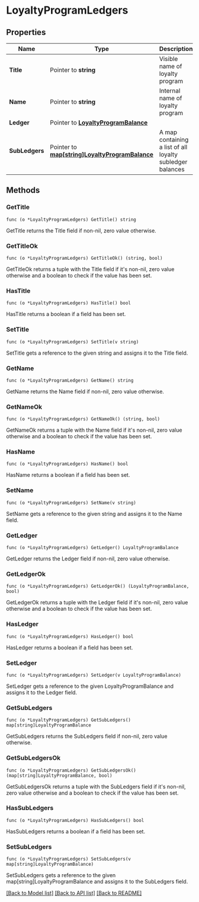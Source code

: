 # LoyaltyProgramLedgers

## Properties

Name | Type | Description | Notes
------------ | ------------- | ------------- | -------------
**Title** | Pointer to **string** | Visible name of loyalty program | 
**Name** | Pointer to **string** | Internal name of loyalty program | 
**Ledger** | Pointer to [**LoyaltyProgramBalance**](LoyaltyProgramBalance.md) |  | 
**SubLedgers** | Pointer to [**map[string]LoyaltyProgramBalance**](LoyaltyProgramBalance.md) | A map containing a list of all loyalty subledger balances | [optional] 

## Methods

### GetTitle

`func (o *LoyaltyProgramLedgers) GetTitle() string`

GetTitle returns the Title field if non-nil, zero value otherwise.

### GetTitleOk

`func (o *LoyaltyProgramLedgers) GetTitleOk() (string, bool)`

GetTitleOk returns a tuple with the Title field if it's non-nil, zero value otherwise
and a boolean to check if the value has been set.

### HasTitle

`func (o *LoyaltyProgramLedgers) HasTitle() bool`

HasTitle returns a boolean if a field has been set.

### SetTitle

`func (o *LoyaltyProgramLedgers) SetTitle(v string)`

SetTitle gets a reference to the given string and assigns it to the Title field.

### GetName

`func (o *LoyaltyProgramLedgers) GetName() string`

GetName returns the Name field if non-nil, zero value otherwise.

### GetNameOk

`func (o *LoyaltyProgramLedgers) GetNameOk() (string, bool)`

GetNameOk returns a tuple with the Name field if it's non-nil, zero value otherwise
and a boolean to check if the value has been set.

### HasName

`func (o *LoyaltyProgramLedgers) HasName() bool`

HasName returns a boolean if a field has been set.

### SetName

`func (o *LoyaltyProgramLedgers) SetName(v string)`

SetName gets a reference to the given string and assigns it to the Name field.

### GetLedger

`func (o *LoyaltyProgramLedgers) GetLedger() LoyaltyProgramBalance`

GetLedger returns the Ledger field if non-nil, zero value otherwise.

### GetLedgerOk

`func (o *LoyaltyProgramLedgers) GetLedgerOk() (LoyaltyProgramBalance, bool)`

GetLedgerOk returns a tuple with the Ledger field if it's non-nil, zero value otherwise
and a boolean to check if the value has been set.

### HasLedger

`func (o *LoyaltyProgramLedgers) HasLedger() bool`

HasLedger returns a boolean if a field has been set.

### SetLedger

`func (o *LoyaltyProgramLedgers) SetLedger(v LoyaltyProgramBalance)`

SetLedger gets a reference to the given LoyaltyProgramBalance and assigns it to the Ledger field.

### GetSubLedgers

`func (o *LoyaltyProgramLedgers) GetSubLedgers() map[string]LoyaltyProgramBalance`

GetSubLedgers returns the SubLedgers field if non-nil, zero value otherwise.

### GetSubLedgersOk

`func (o *LoyaltyProgramLedgers) GetSubLedgersOk() (map[string]LoyaltyProgramBalance, bool)`

GetSubLedgersOk returns a tuple with the SubLedgers field if it's non-nil, zero value otherwise
and a boolean to check if the value has been set.

### HasSubLedgers

`func (o *LoyaltyProgramLedgers) HasSubLedgers() bool`

HasSubLedgers returns a boolean if a field has been set.

### SetSubLedgers

`func (o *LoyaltyProgramLedgers) SetSubLedgers(v map[string]LoyaltyProgramBalance)`

SetSubLedgers gets a reference to the given map[string]LoyaltyProgramBalance and assigns it to the SubLedgers field.


[[Back to Model list]](../README.md#documentation-for-models) [[Back to API list]](../README.md#documentation-for-api-endpoints) [[Back to README]](../README.md)


